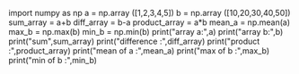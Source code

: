 import numpy as np
a = np.array ([1,2,3,4,5])
b = np.array ([10,20,30,40,50])
sum_array = a+b
diff_array = b-a
product_array = a*b
mean_a = np.mean(a)
max_b = np.max(b)
min_b = np.min(b)
print("array a:",a)
print("array b:",b)
print("sum",sum_array)
print("difference :",diff_array)
print("product :",product_array)
print("mean of a :",mean_a)
print("max of b :",max_b)
print("min of b :",min_b)
